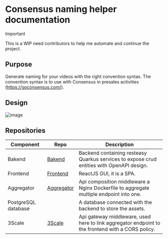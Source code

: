 # Consensus naming helper documentation

> [!IMPORTANT]
> This is a WIP need contributors to help me automate and continue the project. 

## Purpose

Generate naming for your videos with the right convention syntax. 
The convention syntax is to use with Consensus in presales activities (https://goconsensus.com/).

## Design

![image](https://github.com/POC-CONSENSUS/documentation/assets/10670618/c947001e-cc8e-4f2d-98c2-42aa4f494b73)

## Repositories

| Component | Repo | Description |
| ----------- | ----------- | ----------- |
| Bakend | [Bakend](https://github.com/POC-CONSENSUS/backend) | Backend containing resteasy Quarkus services to expose crud entities with OpenAPI design. |
| Frontend | [Frontend](https://github.com/POC-CONSENSUS/frontend) | ReactJS GUI, it is a SPA. |
| Aggregator | [Aggregator](https://github.com/POC-CONSENSUS/aggregator) | Api composition middleware a Nginx Dockerfile to aggregate multiple endpoint into one. |
| PostgreSQL database |  | A database connected with the backend to store the assets. |
| 3Scale | [3Scale]([https://github.com/POC-CONSENSUS/aggregator](https://www.redhat.com/en/technologies/jboss-middleware/3scale)) | Api gateway middleware, used here to link aggregator endpoint to the frontend with a CORS policy. |
